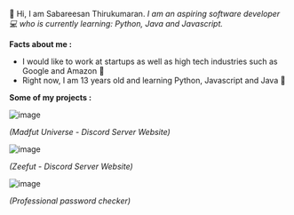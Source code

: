👋 Hi, I am Sabareesan Thirukumaran.
 _I am an aspiring software developer 💻 who is currently learning: Python, Java and Javascript._

**Facts about me :**
- I would like to work at startups as well as high tech industries such as Google and Amazon 🏢
- Right now, I am 13 years old and learning Python, Javascript and Java 🌆





**Some of my projects :**

![image](https://user-images.githubusercontent.com/115407017/208231074-739e77f4-9dcd-4f24-a70a-f87f9bbe0123.png)

_(Madfut Universe - Discord Server Website)_

![image](https://user-images.githubusercontent.com/115407017/208231097-4ad75dbc-cfe5-4eb2-82fd-a4d59e396ade.png)

_(Zeefut - Discord Server Website)_

![image](https://user-images.githubusercontent.com/115407017/208231223-2ef48d41-4745-4cc8-9a1e-d7128eff43b8.png)

_(Professional password checker)_


